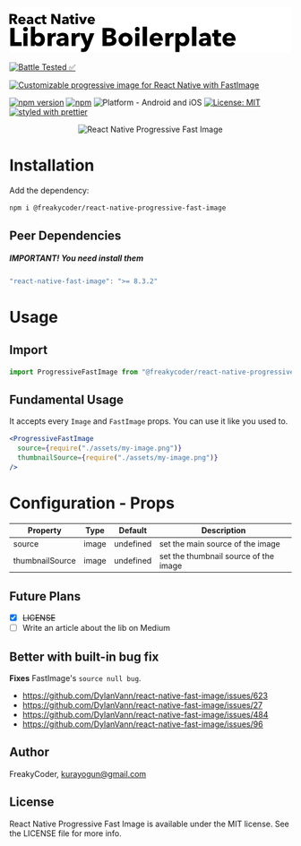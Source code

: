<img alt="React Native Progressive Fast Image" src="assets/logo.png" width="1050"/>

[![Battle Tested ✅](https://img.shields.io/badge/-Battle--Tested%20%E2%9C%85-03666e?style=for-the-badge)](https://github.com/WrathChaos/react-native-progressive-fast-image)

[![Customizable progressive image for React Native with FastImage](https://img.shields.io/badge/-Customizable%20progressive%20image%20for%20React%20Native%20with%20FastImage-orange?style=for-the-badge)](https://github.com/WrathChaos/@freakycoder/react-native-progressive-fast-image)

[![npm version](https://img.shields.io/npm/v/@freakycoder/react-native-progressive-fast-image.svg?style=for-the-badge)](https://www.npmjs.com/package/@freakycoder/react-native-progressive-fast-image)
[![npm](https://img.shields.io/npm/dt/@freakycoder/react-native-progressive-fast-image.svg?style=for-the-badge)](https://www.npmjs.com/package/@freakycoder/react-native-progressive-fast-image)
![Platform - Android and iOS](https://img.shields.io/badge/platform-Android%20%7C%20iOS-blue.svg?style=for-the-badge)
[![License: MIT](https://img.shields.io/badge/License-MIT-green.svg?style=for-the-badge)](https://opensource.org/licenses/MIT)
[![styled with prettier](https://img.shields.io/badge/styled_with-prettier-ff69b4.svg?style=for-the-badge)](https://github.com/prettier/prettier)

<p align="center">
  <img alt="React Native Progressive Fast Image"
        src="assets/Screenshots/React-Native-Progressive-Fast-Image.gif" />
</p>

# Installation

Add the dependency:

```bash
npm i @freakycoder/react-native-progressive-fast-image
```

## Peer Dependencies

<h5><i>IMPORTANT! You need install them</i></h5>

```js
"react-native-fast-image": ">= 8.3.2"
```

# Usage

## Import

```jsx
import ProgressiveFastImage from "@freakycoder/react-native-progressive-fast-image";
```

## Fundamental Usage

It accepts every `Image` and `FastImage` props. You can use it like you used to.

```jsx
<ProgressiveFastImage
  source={require("./assets/my-image.png")}
  thumbnailSource={require("./assets/my-image.png")}
/>
```

# Configuration - Props

| Property        | Type  |  Default  | Description                           |
| --------------- | :---: | :-------: | ------------------------------------- |
| source          | image | undefined | set the main source of the image      |
| thumbnailSource | image | undefined | set the thumbnail source of the image |

## Future Plans

- [x] ~~LICENSE~~
- [ ] Write an article about the lib on Medium

## Better with built-in bug fix

**Fixes** FastImage's `source null bug`.

- https://github.com/DylanVann/react-native-fast-image/issues/623
- https://github.com/DylanVann/react-native-fast-image/issues/27
- https://github.com/DylanVann/react-native-fast-image/issues/484
- https://github.com/DylanVann/react-native-fast-image/issues/96

## Author

FreakyCoder, kurayogun@gmail.com

## License

React Native Progressive Fast Image is available under the MIT license. See the LICENSE file for more info.
